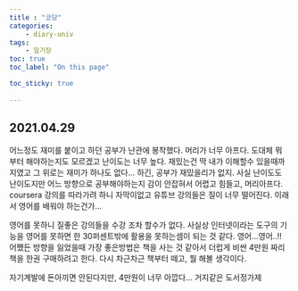 ```yaml
---
title : "코당"
categories:
    - diary-univ
tags:
    - 일기장
toc: true
toc_label: "On this page"

toc_sticky: true
    
---
```

## 2021.04.29
어느정도 재미를 붙이고 하던 공부가 난관에 봉착했다.
머리가 너무 아프다. 도대체 뭐 부터 해야하는지도 모르겠고 난이도는 너무 높다.
재밌는건 딱 내가 이해할수 있을때까지였고 그 위로는 재미가 하나도 없다...
하긴, 공부가 재밌을리가 없지. 사실 난이도도 난이도지만 어느 방향으로 공부해야하는지 감이 안잡혀서 어렵고 힘들고, 머리아프다. coursera 강의를 따라가려 하니 자막이없고 유튜브 강의들은 질이 너무 떨어진다. 이래서 영어를 배워야 하는건가...

영어를 못하니 질좋은 강의들을 수강 조차 할수가 없다. 사실상 인터넷이라는 도구의 기능을 영어를 못하면 한 30퍼센트밖에 활용을 못하는셈이 되는 것 같다. 영어...영어..!!
어쨌든 방향을 잃었을때 가장 좋은방법은 책을 사는 것 같아서
더럽게 비싼 4만원 짜리 책을 한권 구매하려고 한다.
다시 차근차근 책부터 떼고, 뭘 해볼 생각이다.

자기계발에 돈아끼면 안된다지만, 4만원이 너무 아깝다... 거지같은 도서정가제
